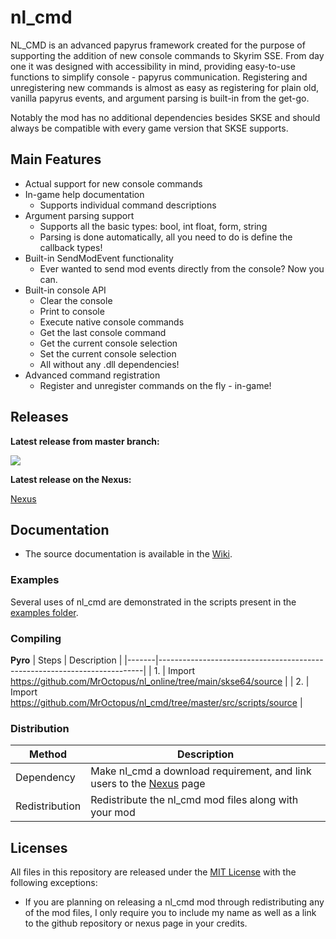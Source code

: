 # nl_cmd

NL_CMD is an advanced papyrus framework created for the purpose of supporting the addition of new console commands to Skyrim SSE. From day one it was designed with accessibility in mind, providing easy-to-use functions to simplify console - papyrus communication. Registering and unregistering new commands is almost as easy as registering for plain old, vanilla papyrus events, and argument parsing is built-in from the get-go.

Notably the mod has no additional dependencies besides SKSE and should always be compatible with every game version that SKSE supports. 

## Main Features

* Actual support for new console commands
* In-game help documentation
    - Supports individual command descriptions
* Argument parsing support
    - Supports all the basic types: bool, int float, form, string
    - Parsing is done automatically, all you need to do is define the callback types!
* Built-in SendModEvent functionality
    - Ever wanted to send mod events directly from the console? Now you can.
* Built-in console API
    - Clear the console
    - Print to console
    - Execute native console commands
    - Get the last console command
    - Get the current console selection
    - Set the current console selection
    - All without any .dll dependencies!
* Advanced command registration
    - Register and unregister commands on the fly - in-game!

## Releases

**Latest release from master branch:**

[![](https://github.com/MrOctopus/nl_cmd/actions/workflows/ci.yml/badge.svg)](https://github.com/MrOctopus/nl_cmd/actions/workflows/ci.yml)

**Latest release on the Nexus:**

[Nexus](https://www.nexusmods.com/skyrimspecialedition/mods/62497)

## Documentation

* The source documentation is available in the [Wiki](https://github.com/MrOctopus/nl_cmd/wiki/Home).

### Examples
Several uses of nl_cmd are demonstrated in the scripts present in the [examples folder](https://github.com/MrOctopus/nl_cmd/tree/master/examples).

### Compiling

**Pyro**
| Steps | Description                                                              |
|-------|--------------------------------------------------------------------------|
| 1.    | Import https://github.com/MrOctopus/nl_online/tree/main/skse64/source     |
| 2.    | Import https://github.com/MrOctopus/nl_cmd/tree/master/src/scripts/source |

### Distribution

| Method         | Description                                                              |
|----------------|--------------------------------------------------------------------------|
| Dependency     | Make nl_cmd a download requirement, and link users to the [Nexus](https://www.nexusmods.com/skyrimspecialedition/mods/62497) page |
| Redistribution | Redistribute the nl_cmd mod files along with your mod  

## Licenses

All files in this repository are released under the [MIT License](LICENSE.md) with the following exceptions:
* If you are planning on releasing a nl_cmd mod through redistributing any of the mod files, I only require you to include my name as well as a link to the github repository or nexus page in your credits.